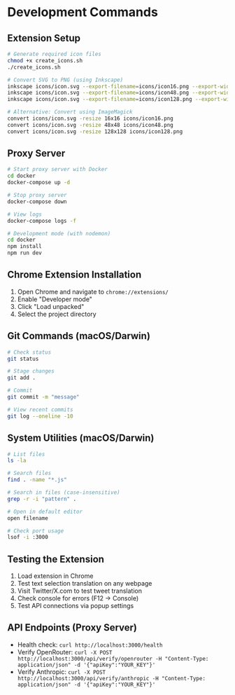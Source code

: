 # Development Commands

## Extension Setup
```bash
# Generate required icon files
chmod +x create_icons.sh
./create_icons.sh

# Convert SVG to PNG (using Inkscape)
inkscape icons/icon.svg --export-filename=icons/icon16.png --export-width=16 --export-height=16
inkscape icons/icon.svg --export-filename=icons/icon48.png --export-width=48 --export-height=48
inkscape icons/icon.svg --export-filename=icons/icon128.png --export-width=128 --export-height=128

# Alternative: Convert using ImageMagick
convert icons/icon.svg -resize 16x16 icons/icon16.png
convert icons/icon.svg -resize 48x48 icons/icon48.png
convert icons/icon.svg -resize 128x128 icons/icon128.png
```

## Proxy Server
```bash
# Start proxy server with Docker
cd docker
docker-compose up -d

# Stop proxy server
docker-compose down

# View logs
docker-compose logs -f

# Development mode (with nodemon)
cd docker
npm install
npm run dev
```

## Chrome Extension Installation
1. Open Chrome and navigate to `chrome://extensions/`
2. Enable "Developer mode"
3. Click "Load unpacked"
4. Select the project directory

## Git Commands (macOS/Darwin)
```bash
# Check status
git status

# Stage changes
git add .

# Commit
git commit -m "message"

# View recent commits
git log --oneline -10
```

## System Utilities (macOS/Darwin)
```bash
# List files
ls -la

# Search files
find . -name "*.js"

# Search in files (case-insensitive)
grep -r -i "pattern" .

# Open in default editor
open filename

# Check port usage
lsof -i :3000
```

## Testing the Extension
1. Load extension in Chrome
2. Test text selection translation on any webpage
3. Visit Twitter/X.com to test tweet translation
4. Check console for errors (F12 → Console)
5. Test API connections via popup settings

## API Endpoints (Proxy Server)
- Health check: `curl http://localhost:3000/health`
- Verify OpenRouter: `curl -X POST http://localhost:3000/api/verify/openrouter -H "Content-Type: application/json" -d '{"apiKey":"YOUR_KEY"}'`
- Verify Anthropic: `curl -X POST http://localhost:3000/api/verify/anthropic -H "Content-Type: application/json" -d '{"apiKey":"YOUR_KEY"}'`